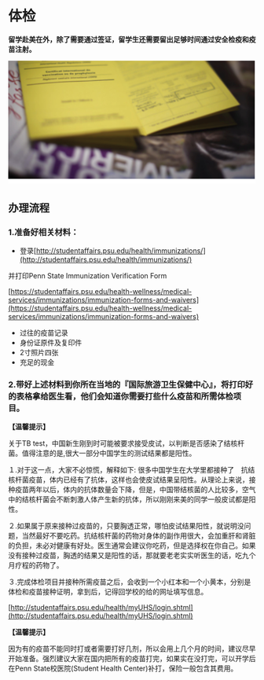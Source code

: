 # 体检

**留学赴美在外，除了需要通过签证，留学生还需要留出足够时间通过安全检疫和疫苗注射。**

![](../.gitbook/assets/image%20%2832%29.png)

## 办理流程

### 1.准备好相关材料：

* 登录[http://studentaffairs.psu.edu/health/immunizations/](http://studentaffairs.psu.edu/health/immunizations/)

并打印Penn State Immunization Verification Form 

[https://studentaffairs.psu.edu/health-wellness/medical-services/immunizations/immunization-forms-and-waivers](https://studentaffairs.psu.edu/health-wellness/medical-services/immunizations/immunization-forms-and-waivers)

* 过往的疫苗记录
* 身份证原件及复印件
* 2寸照片四张
* 充足的现金

### 2.带好上述材料到你所在当地的『国际旅游卫生保健中心』，将打印好的表格拿给医生看，他们会知道你需要打些什么疫苗和所需体检项目。

**【温馨提示】**

关于TB test，中国新生刚到时可能被要求接受皮试，以判断是否感染了结核杆菌。值得注意的是,很大一部分中国学生的测试结果都是阳性。

１.对于这一点，大家不必惊慌，解释如下: 很多中国学生在大学里都接种了　抗结核杆菌疫苗，体内已经有了抗体，这样也会使皮试结果呈阳性。从理论上来说，接种疫苗两年以后，体内的抗体数量会下降，但是，中国带结核菌的人比较多，空气中的结核杆菌会不断刺激人体产生新的抗体，所以刚刚来美的同学一般皮试都是阳性。

２.如果属于原来接种过疫苗的，只要胸透正常，哪怕皮试结果阳性，就说明没问题，当然最好不要吃药。抗结核杆菌的药物对身体的副作用很大，会加重肝和肾脏的负担，未必对健康有好处。医生通常会建议你吃药，但是选择权在你自己。如果没有接种过疫苗，胸透的结果又是阳性的话，那就要老老实实听医生的话，吃九个月疗程的药物了。

３.完成体检项目并接种所需疫苗之后，会收到一个小红本和一个小黄本，分别是体检和疫苗接种证明，拿到后，记得回学校的给的网址填写信息。 　　

[http://studentaffairs.psu.edu/health/myUHS/login.shtml](http://studentaffairs.psu.edu/health/myUHS/login.shtml)

**【温馨提示】**

因为有的疫苗不能同时打或者需要打好几剂，所以会用上几个月的时间，建议尽早开始准备。强烈建议大家在国内把所有的疫苗打完，如果实在没打完，可以开学后在Penn State校医院\(Student Health Center\)补打，保险一般包含其费用。

